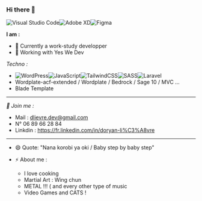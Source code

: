 ### Hi there 👋
![Visual Studio Code](https://img.shields.io/badge/Visual%20Studio%20Code-0078d7.svg?style=for-the-badge&logo=visual-studio-code&logoColor=white)![Adobe XD](https://img.shields.io/badge/Adobe%20XD-470137?style=for-the-badge&logo=Adobe%20XD&logoColor=#FF61F6)![Figma](https://img.shields.io/badge/figma-%23F24E1E.svg?style=for-the-badge&logo=figma&logoColor=white)

**I am :**
- 🌱 Currently a work-study developper
- 🔭 Working with Yes We Dev 


*Techno :* 
-   ![WordPress](https://img.shields.io/badge/WordPress-%23117AC9.svg?style=for-the-badge&logo=WordPress&logoColor=white)![JavaScript](https://img.shields.io/badge/javascript-%23323330.svg?style=for-the-badge&logo=javascript&logoColor=%23F7DF1E)![TailwindCSS](https://img.shields.io/badge/tailwindcss-%2338B2AC.svg?style=for-the-badge&logo=tailwind-css&logoColor=white)![SASS](https://img.shields.io/badge/SASS-hotpink.svg?style=for-the-badge&logo=SASS&logoColor=white)![Laravel](https://img.shields.io/badge/laravel-%23FF2D20.svg?style=for-the-badge&logo=laravel&logoColor=white)
-   Wordplate-acf-extended / Wordplate / Bedrock / Sage 10 / MVC ... 
-   Blade Template

-----------


*💬 Join me :*
-   Mail : dlievre.dev@gmail.com
-   N° 06 89 66 28 84
-   Linkdin : https://fr.linkedin.com/in/doryan-li%C3%A8vre

-----------


- 😄 Quote: "Nana korobi ya oki / Baby step by baby step"
- ⚡ About me :
    
    - I love cooking
    - Martial Art : Wing chun
    - METAL !!! ( and every other type of music
    - Video Games and CATS !

<!--
**DoryanLievre/DoryanLievre** is a ✨ _special_ ✨ repository because its `README.md` (this file) appears on your GitHub profile.

Here are some ideas to get you started:

- 🔭 I’m currently working on ...
- 🌱 I’m currently learning ...
- 👯 I’m looking to collaborate on ...
- 🤔 I’m looking for help with ...
- 💬 Ask me about ...
- 📫 How to reach me: ...
- 😄 Pronouns: ...
- ⚡ Fun fact: ...
-->
